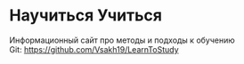 # Научиться Учиться  
Информационный сайт про методы и подходы к обучению  
Git: https://github.com/Vsakh19/LearnToStudy
